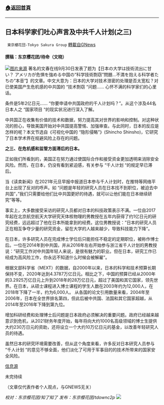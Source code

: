 ###  [:house:返回首頁](https://github.com/ourhimalayas/txt)
---


## 日本科学家们吐心声言及中共千人计划(之三)
` 東京櫻花団-Tokyo Sakura Group` [轉載自GNews](https://gnews.org/zh-hans/1603652/)

#### 撰稿：东京樱花团/待命（文晓）
![](https://assets.gnews.org/wp-content/uploads/2021/10/1-42.png)[图片来源](https://www.aboluowang.com/2021/0102/1540782.html)
著名的文春在线9月30日发表了题为【日本の大学は技術流出に甘い？ アメリカが危惧を強める中国の“科学技術剽窃”問題…不満を抱える科学者たちの“本音”】的文章。中文大意为：日本的大学对技术泄密的处理是否太宽松？对已使美国产生危机感的中共国的 “技术剽窃 “问题…… 心怀不满的科学家们的心里话。

条件是5年2亿日元…… “你要申请中共国政府的千人计划吗？”。从这个涉及44名日本人之 “国家项目 “的现实状况进行深入了解。

中共国正在收集有价值的技术和数据，努力提高其对世界的影响和控制。对这种状况的担心，导致美国开始对中共国提高警惕、加强审查。与此同时，日本的反应是怎样的呢？本文节选自《可视化中国的 “隐形侵略”》(Shincho Shinsho)，它研究了日本学术界在规避风险上存在的问题。

**之三、在危机感和监管方面滞后的日本。**

正如我们所看到的，美国正在努力通过使国际合作和接受资金更加透明来消除安全风险。然而，在日本，仍没有看到紧迫感，有关参与 “千人计划 “的规定早已滞后。

当《读卖新闻》在2021年元旦早报中报道日本参与千人计划时，在推特等网络平台上出现了反对的呼声。如 “问题是年轻的研究人员在日本找不到职位，被迫去中共国”，”我们只需要给他们比中共国更好的待遇，就可以让他们能在日本继续研究”等等。

事实上，大多数接受采访的研究人员都对日本的科技政策表示不满。一位自2017年起在北京航空航天大学研究天体核物理的男教授在五年内获得了约1亿日元的研究经费，远远超过了他在日本所能拿到的经费。这位男教授说：”日本的研究人员正在相互争夺少量的研究资金，留在大学的人越来越少，导致科技能力下降”。

在日本，许多研究人员在完成博士学位后只能担任不稳定的定期职位，被称作博士后。一位在2014年到中共国，并从2016年左右开始参与浙江省千人计划的男教授说：”研究工作对中共国年轻人来说，是很有魅力的职业。但在日本，研究工作已经成为高风险工作，你永远不知道什么时候会被解雇”。

根据文部科学省（MEXT）的数据，自2000年以来，日本的科学和技术预算长期保持不变，2020年达到4.3787万亿日元。相比之下，中国的预算已经从2000年的3.2925万亿日元上升到2018年的28万亿日元，超过了美国和其它国家，领先世界。在日本，从硕士课程进入博士课程的学生人数在2003年约为12,000人，在2018年下降了一半，约为6,000人。 从各国的论文引用数量来看，2004年至2006年，日本在全世界排名第四，但此后被中共国、法国和其它国家超越，从2014年至2016年下降到第九位。

增加科研经费和处理博士后问题是日本政府必须解决的重要问题。政府已经越来越意识到危机，从2021财务年度开始，每年将向大约1000名高级领域的博士生提供大约230万日元的资助，还将设立一个大约10万亿日元的基金，以改善年轻研究人员的待遇。

虽然日本的研究环境需要改善，但从这个角度来看，许多反对日本研究人员参与 “千人计划 “的意见不够全面，他们淡化了可用于军事目的的技术所带来的国家安全风险。

[信息源](https://news.yahoo.co.jp/articles/1884864cd8816c5e03d8c7a72a5da2fe36cdc58d?page=1)

未完待续

（文章仅代表作者个人观点，与GNEWS无关）

*校对：东京樱花团/知了知了
发布：东京樱花团/tdownc2p*
![](https://assets.gnews.org/wp-content/uploads/2021/08/image0-1-36.jpg)
